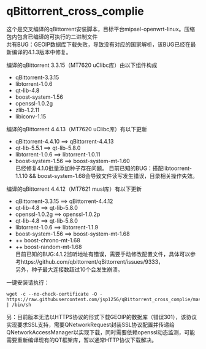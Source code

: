 # qBittorrent_cross_complie
这个是交叉编译的qBittorrent安装脚本，目标平台mipsel-openwrt-linux。压缩包内包含已编译的可执行的二进制文件  
共有BUG：GEOIP数据库下载失败，导致没有对应的国家解析，该BUG已经在最新编译的4.1.3版本中修复。

编译的qBittorrent 3.3.15（MT7620 uClibc库）由以下组件构成  
* qBittorrent-3.3.15
* libtorrent-1.0.6
* qt-lib-4.8
* boost-system-1.56
* openssl-1.0.2g  
* zlib-1.2.11  
* libiconv-1.15  

编译的qBittorrent 4.4.13（MT7620 uClibc库）有以下更新  
* qBittorrent-4.4.10 ==> qBittorrent-4.4.13
* qt-lib-5.5.1 ==> qt-lib-5.8.0  
* libtorrent-1.0.6 ==> libtorrent-1.0.11  
* boost-system-1.56 ==> boost-system-mt-1.60  
已经修复4.1.0批量添加种子存在问题。
目前已知的BUG：搭配libtoorrent-1.1.10 && boost-system-1.68会导致文件读写发生错误，目录相关操作失效。

编译的qBittorrent 4.4.12（MT7621 musl库）有以下更新  
* qBittorrent-3.3.15 ==> qBittorrent-4.4.12
* qt-lib-4.8 ==> qt-lib-5.8.0  
* openssl-1.0.2g ==> openssl-1.0.2p
* qt-lib-4.8 ==> qt-lib-5.8.0  
* libtorrent-1.0.6 ==> libtorrent-1.1.9  
* boost-system-1.56 ==> boost-system-mt-1.68  
* ++ boost-chrono-mt-1.68 
* ++ boost-random-mt-1.68  
目前已知的BUG:4.1.2监听地址有错误，需要手动修改配置文件，具体可以参考https://github.com/qbittorrent/qBittorrent/issues/9333，  
另外，种子最大连接数超过10个会发生崩溃。

一键安装请执行：  
~~~
wget -c --no-check-certificate -O - https://raw.githubusercontent.com/jsp1256/qBittorrent_cross_complie/master/qBittorrent_install_oneclick.sh | /bin/sh 
~~~
  
另：目前版本无法以HTTPS协议的形式下载GEOIP的数据库（错误301），该协议实现要求SSL支持，需要QNetworkRequest封装SSL协议配置并传递给QNetworkAccessManager以实现下载，同时需要依赖openssl动态监测，可能需要重新编译现有的QT框架库，暂以通常HTTP协议下载解决。  
